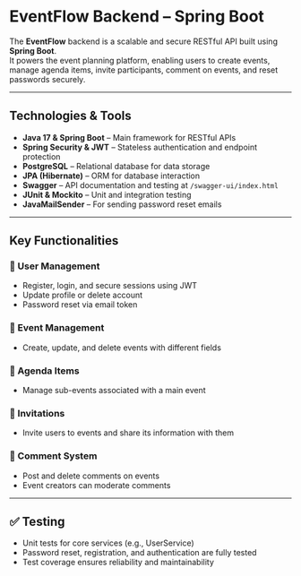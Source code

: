 #  EventFlow Backend – Spring Boot

The **EventFlow** backend is a scalable and secure RESTful API built using **Spring Boot**.  
It powers the event planning platform, enabling users to create events, manage agenda items, invite participants, comment on events, and reset passwords securely.

---
##  Technologies & Tools

- **Java 17 & Spring Boot** – Main framework for RESTful APIs
- **Spring Security & JWT** – Stateless authentication and endpoint protection
- **PostgreSQL** – Relational database for data storage
- **JPA (Hibernate)** – ORM for database interaction
- **Swagger** – API documentation and testing at `/swagger-ui/index.html`
- **JUnit & Mockito** – Unit and integration testing
- **JavaMailSender** – For sending password reset emails

---

##  Key Functionalities

### 👤 User Management
- Register, login, and secure sessions using JWT
- Update profile or delete account
- Password reset via email token

### 📅 Event Management
- Create, update, and delete events with different fields

### 🧾 Agenda Items
- Manage sub-events associated with a main event

### 📨 Invitations
- Invite users to events and share its information with them

### 💬 Comment System
- Post and delete comments on events
- Event creators can moderate comments
---

## ✅ Testing

- Unit tests for core services (e.g., UserService)
- Password reset, registration, and authentication are fully tested
- Test coverage ensures reliability and maintainability

